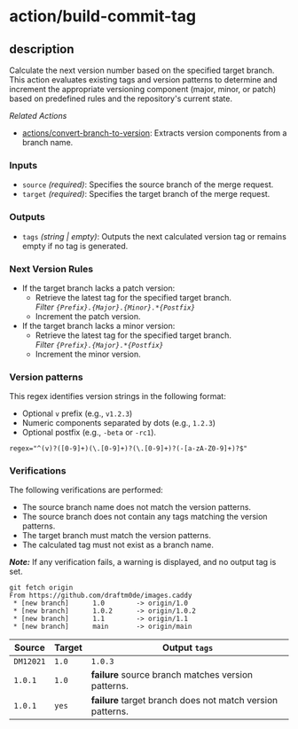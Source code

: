 # action/build-commit-tag

## description
Calculate the next version number based on the specified target branch. This action evaluates existing tags and version patterns to determine and increment the appropriate versioning component (major, minor, or patch) based on predefined rules and the repository's current state.

_Related Actions_
- [actions/convert-branch-to-version](../convert-branch-to-version/README.md): Extracts version components from a branch name.

### Inputs
- ``source`` _(required)_: Specifies the source branch of the merge request.
- ``target`` _(required)_: Specifies the target branch of the merge request.

### Outputs
- ``tags`` _(string | empty)_: Outputs the next calculated version tag or remains empty if no tag is generated.

### Next Version Rules

- If the target branch lacks a patch version:
  - Retrieve the latest tag for the specified target branch.<br>
  _Filter ``{Prefix}.{Major}.{Minor}.*{Postfix}``_
  - Increment the patch version.
- If the target branch lacks a minor version:
  - Retrieve the latest tag for the specified target branch.<br>
    _Filter ``{Prefix}.{Major}.*{Postfix}``_
  - Increment the minor version.

### Version patterns

This regex identifies version strings in the following format:
- Optional `v` prefix (e.g., `v1.2.3`)
- Numeric components separated by dots (e.g., `1.2.3`)
- Optional postfix (e.g., `-beta` or `-rc1`).

```
regex="^(v)?([0-9]+)(\.[0-9]+)?(\.[0-9]+)?(-[a-zA-Z0-9]+)?$"
```

### Verifications

The following verifications are performed:

- The source branch name does not match the version patterns.
- The source branch does not contain any tags matching the version patterns.
- The target branch must match the version patterns.
- The calculated tag must not exist as a branch name.

**_Note:_** If any verification fails, a warning is displayed, and no output tag is set.

```
git fetch origin
From https://github.com/draftm0de/images.caddy
 * [new branch]      1.0        -> origin/1.0
 * [new branch]      1.0.2      -> origin/1.0.2
 * [new branch]      1.1        -> origin/1.1
 * [new branch]      main       -> origin/main
```

| Source  | Target | Output `tags`                                              |
|---------|--------|------------------------------------------------------------|
|   `DM12021`      | `1.0`  | `1.0.3`                                                    |
| `1.0.1` | `1.0`  | **failure** source branch matches version patterns.        |
| `1.0.1`   | `yes`  | **failure** target branch does not match version patterns. |

